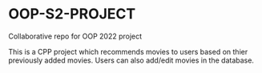 # OOP-S2-PROJECT
Collaborative repo for OOP 2022 project 

This is a CPP project which recommends movies to users based on thier previously added movies. Users can also add/edit movies in the database. 
